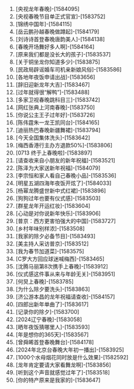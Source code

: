 
1. [央视龙年春晚]-[1584095]
1. [央视春晚节目单正式官宣]-[1583752]
1. [锦绣中国年]-[1584115]
1. [岳云鹏孙越春晚做蹲起]-[1584179]
1. [刘诗诗首登春晚唐韵美人]-[1584138]
1. [春晚开场舞好多人啊]-[1584164]
1. [原来我们都是没长大的孩子]-[1583537]
1. [关于铜坐龙你知道多少]-[1583875]
1. [民政局辟谣婚车司机亲新娘风俗]-[1583586]
1. [各地年夜饭申请出战]-[1583656]
1. [辞旧迎新龙年大吉]-[1583467]
1. [过年就得很“解鸭”]-[1583488]
1. [多家卫视春晚跳科目三]-[1583742]
1. [网红张典上河南春晚]-[1583750]
1. [你说公主王子过年好]-[1583726]
1. [陈伟霆朱一龙王凯同台]-[1584165]
1. [迪丽热巴春晚新疆舞裙]-[1583794]
1. [今天全国集体洗头]-[1583642]
1. [梅西香港行主办方退款50%]-[1583806]
1. [0713 终于上春晚啦]-[1583897]
1. [请查收来自小朋友的新年祝福]-[1583521]
1. [陈泽为大家送新年祝福]-[1584079]
1. [李宗恒和家人看自己春晚小品]-[1583536]
1. [明星五湖四海年夜饭开炫了]-[1584033]
1. [杨幂龙腾盛世新中式红裙]-[1583896]
1. [狗狗过年也要有仪式感]-[1583503]
1. [群星龙年开运红妆]-[1583604]
1. [心动是对你说新年快乐]-[1583906]
1. [普京：西方更害怕强大的中国]-[1583727]
1. [乡村年味别样浓]-[1583508]
1. [我家的除夕必备节目]-[1583493]
1. [美主持人采访普京]-[1583512]
1. [我为春节加道菜]-[1583575]
1. [C罗大方回应球迷喊梅西]-[1583465]
1. [沈腾马丽第8次携手上春晚]-[1583912]
1. [仪式感这件事从来与年龄无关]-[1583951]
1. [何炅上春晚]-[1583785]
1. [为什么除夕要洗头]-[1583863]
1. [济公游本昌的龙年祝福请查收]-[1584157]
1. [四郎出新年单曲了]-[1583617]
1. [记录你的除夕]-[1583700]
1. [2024辽宁春晚]-[1583058]
1. [晒年夜饭猜哪里人]-[1583593]
1. [年是想你的365天]-[1583567]
1. [曾舜晞首登春晚舞台]-[1584178]
1. [2024年北京台春晚大年初一播出]-[1583925]
1. [1000个水母烟花同时放是什么效果]-[1582592]
1. [龙年肯定要请大家看舞龙啊]-[1583856]
1. [听到这个声音就感觉过年了]-[1583518]
1. [你的特产原来是我家的]-[1583647]